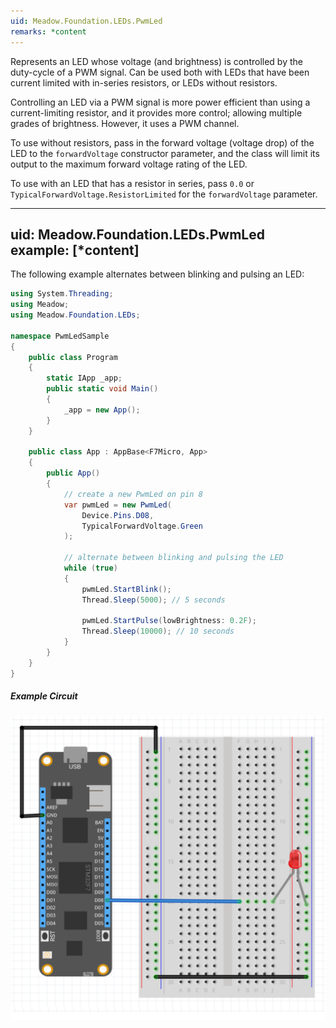 ```yaml
---
uid: Meadow.Foundation.LEDs.PwmLed
remarks: *content
---
```


Represents an LED whose voltage (and brightness) is controlled by the duty-cycle of a PWM signal. Can be used both with LEDs that have been current limited with in-series resistors, or LEDs without resistors.

Controlling an LED via a PWM signal is more power efficient than using a current-limiting resistor, and it provides more control; allowing multiple grades of brightness. However, it uses a PWM channel.

To use without resistors, pass in the forward voltage (voltage drop) of the LED to the `forwardVoltage` constructor parameter, and the class will limit its output to the maximum forward voltage rating of the LED.

To use with an LED that has a resistor in series, pass `0.0` or `TypicalForwardVoltage.ResistorLimited` for the `forwardVoltage` parameter.

---
uid: Meadow.Foundation.LEDs.PwmLed
example: [*content]
---

The following example alternates between blinking and pulsing an LED:

```csharp
using System.Threading;
using Meadow;
using Meadow.Foundation.LEDs;

namespace PwmLedSample
{
    public class Program
    {
        static IApp _app; 
        public static void Main()
        {
            _app = new App();
        }
    }

    public class App : AppBase<F7Micro, App>
    {
        public App()
        {
            // create a new PwmLed on pin 8
            var pwmLed = new PwmLed(
                Device.Pins.D08,
                TypicalForwardVoltage.Green
            );

            // alternate between blinking and pulsing the LED 
            while (true)
            {
                pwmLed.StartBlink();
                Thread.Sleep(5000); // 5 seconds

                pwmLed.StartPulse(lowBrightness: 0.2F);
                Thread.Sleep(10000); // 10 seconds
            }
        }
    }
}
```

##### Example Circuit

![](/API_Assets/Meadow.Foundation.LEDs.PwmLed/PwmLed.svg)